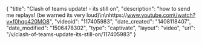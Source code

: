 {
    "title": "Clash of teams update! - its still on",
    "description": "how to send me replays! (be warned its very loud)\n\nhttps:\/\/www.youtube.com\/watch?v=f0hqo420MO8",
    "videoid": "117405983",
    "date_created": "1408118407",
    "date_modified": "1506478302",
    "type": "captivate",
    "layout": "video",
    "url": "\/v\/clash-of-teams-update-its-still-on\/117405983"
}